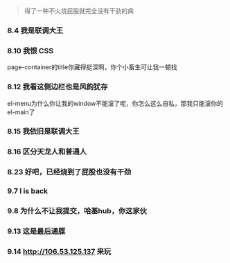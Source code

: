 > 得了一种不火烧屁股就完全没有干劲的病

### 8.4 我是联调大王


### 8.10 我恨 CSS
page-container的title你藏得挺深啊，你个小畜生可让我一顿找

### 8.12 我看这侧边栏也是风韵犹存
el-menu为什么你让我的window不能滚了呢，你怎么这么自私，那我只能滚你的el-main了

### 8.15 我依旧是联调大王


### 8.16 区分天龙人和普通人

### 8.23 好吧，已经烧到了屁股也没有干劲

### 9.7 I is back

### 9.8 为什么不让我提交，哈基hub，你这家伙

### 9.13 这是最后通牒

### 9.14 http://106.53.125.137 来玩
